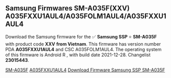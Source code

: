 <h2>Samsung Firmwares SM-A035F(XXV) A035FXXU1AUL4/A035FOLM1AUL4/A035FXXU1AUL4</h2>
Download the Samsung firmware for the ✅ <strong>Samsung SSP </strong> ⭐ <strong>SM-A035F</strong> with product code <strong>XXV</strong> <strong> from Vietnam</strong>. This firmware has version number PDA <strong>A035FXXU1AUL4</strong> and CSC A035FOLM1AUL4. The operating system of this firmware is Android R , with build date 2021-12-28. Changelist <strong>23015443</strong>.

[SM-A035F](https://samfirm.shop/model/SM-A035F)
[A035FXXU1AUL4](https://samfirm.shop/pda/A035FXXU1AUL4)
[Download Firmware Samsung SSP SM-A035F](https://samfirm.shop/firmware/485978)
